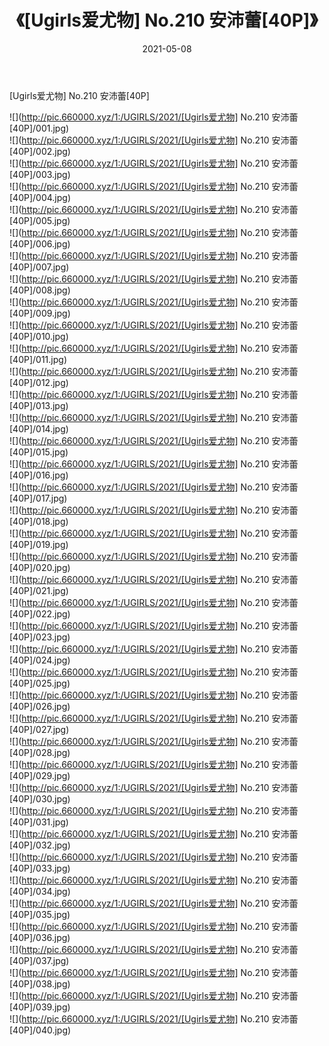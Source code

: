 ﻿---
layout: post
title:  《[Ugirls爱尤物] No.210 安沛蕾[40P]》
date:   2021-05-08
img: http://pic.660000.xyz/1:/UGIRLS/2021/[Ugirls爱尤物] No.210 安沛蕾[40P]/000.jpg
categories: [美女, 清纯, 唯美]
---

[Ugirls爱尤物] No.210 安沛蕾[40P]

  ![](http://pic.660000.xyz/1:/UGIRLS/2021/[Ugirls爱尤物] No.210 安沛蕾[40P]/001.jpg) <br> ![](http://pic.660000.xyz/1:/UGIRLS/2021/[Ugirls爱尤物] No.210 安沛蕾[40P]/002.jpg) <br> ![](http://pic.660000.xyz/1:/UGIRLS/2021/[Ugirls爱尤物] No.210 安沛蕾[40P]/003.jpg) <br> ![](http://pic.660000.xyz/1:/UGIRLS/2021/[Ugirls爱尤物] No.210 安沛蕾[40P]/004.jpg) <br> ![](http://pic.660000.xyz/1:/UGIRLS/2021/[Ugirls爱尤物] No.210 安沛蕾[40P]/005.jpg) <br> ![](http://pic.660000.xyz/1:/UGIRLS/2021/[Ugirls爱尤物] No.210 安沛蕾[40P]/006.jpg) <br> ![](http://pic.660000.xyz/1:/UGIRLS/2021/[Ugirls爱尤物] No.210 安沛蕾[40P]/007.jpg) <br> ![](http://pic.660000.xyz/1:/UGIRLS/2021/[Ugirls爱尤物] No.210 安沛蕾[40P]/008.jpg) <br> ![](http://pic.660000.xyz/1:/UGIRLS/2021/[Ugirls爱尤物] No.210 安沛蕾[40P]/009.jpg) <br> ![](http://pic.660000.xyz/1:/UGIRLS/2021/[Ugirls爱尤物] No.210 安沛蕾[40P]/010.jpg) <br> ![](http://pic.660000.xyz/1:/UGIRLS/2021/[Ugirls爱尤物] No.210 安沛蕾[40P]/011.jpg) <br> ![](http://pic.660000.xyz/1:/UGIRLS/2021/[Ugirls爱尤物] No.210 安沛蕾[40P]/012.jpg) <br> ![](http://pic.660000.xyz/1:/UGIRLS/2021/[Ugirls爱尤物] No.210 安沛蕾[40P]/013.jpg) <br> ![](http://pic.660000.xyz/1:/UGIRLS/2021/[Ugirls爱尤物] No.210 安沛蕾[40P]/014.jpg) <br> ![](http://pic.660000.xyz/1:/UGIRLS/2021/[Ugirls爱尤物] No.210 安沛蕾[40P]/015.jpg) <br> ![](http://pic.660000.xyz/1:/UGIRLS/2021/[Ugirls爱尤物] No.210 安沛蕾[40P]/016.jpg) <br> ![](http://pic.660000.xyz/1:/UGIRLS/2021/[Ugirls爱尤物] No.210 安沛蕾[40P]/017.jpg) <br> ![](http://pic.660000.xyz/1:/UGIRLS/2021/[Ugirls爱尤物] No.210 安沛蕾[40P]/018.jpg) <br> ![](http://pic.660000.xyz/1:/UGIRLS/2021/[Ugirls爱尤物] No.210 安沛蕾[40P]/019.jpg) <br> ![](http://pic.660000.xyz/1:/UGIRLS/2021/[Ugirls爱尤物] No.210 安沛蕾[40P]/020.jpg) <br> ![](http://pic.660000.xyz/1:/UGIRLS/2021/[Ugirls爱尤物] No.210 安沛蕾[40P]/021.jpg) <br> ![](http://pic.660000.xyz/1:/UGIRLS/2021/[Ugirls爱尤物] No.210 安沛蕾[40P]/022.jpg) <br> ![](http://pic.660000.xyz/1:/UGIRLS/2021/[Ugirls爱尤物] No.210 安沛蕾[40P]/023.jpg) <br> ![](http://pic.660000.xyz/1:/UGIRLS/2021/[Ugirls爱尤物] No.210 安沛蕾[40P]/024.jpg) <br> ![](http://pic.660000.xyz/1:/UGIRLS/2021/[Ugirls爱尤物] No.210 安沛蕾[40P]/025.jpg) <br> ![](http://pic.660000.xyz/1:/UGIRLS/2021/[Ugirls爱尤物] No.210 安沛蕾[40P]/026.jpg) <br> ![](http://pic.660000.xyz/1:/UGIRLS/2021/[Ugirls爱尤物] No.210 安沛蕾[40P]/027.jpg) <br> ![](http://pic.660000.xyz/1:/UGIRLS/2021/[Ugirls爱尤物] No.210 安沛蕾[40P]/028.jpg) <br> ![](http://pic.660000.xyz/1:/UGIRLS/2021/[Ugirls爱尤物] No.210 安沛蕾[40P]/029.jpg) <br> ![](http://pic.660000.xyz/1:/UGIRLS/2021/[Ugirls爱尤物] No.210 安沛蕾[40P]/030.jpg) <br> ![](http://pic.660000.xyz/1:/UGIRLS/2021/[Ugirls爱尤物] No.210 安沛蕾[40P]/031.jpg) <br> ![](http://pic.660000.xyz/1:/UGIRLS/2021/[Ugirls爱尤物] No.210 安沛蕾[40P]/032.jpg) <br> ![](http://pic.660000.xyz/1:/UGIRLS/2021/[Ugirls爱尤物] No.210 安沛蕾[40P]/033.jpg) <br> ![](http://pic.660000.xyz/1:/UGIRLS/2021/[Ugirls爱尤物] No.210 安沛蕾[40P]/034.jpg) <br> ![](http://pic.660000.xyz/1:/UGIRLS/2021/[Ugirls爱尤物] No.210 安沛蕾[40P]/035.jpg) <br> ![](http://pic.660000.xyz/1:/UGIRLS/2021/[Ugirls爱尤物] No.210 安沛蕾[40P]/036.jpg) <br> ![](http://pic.660000.xyz/1:/UGIRLS/2021/[Ugirls爱尤物] No.210 安沛蕾[40P]/037.jpg) <br> ![](http://pic.660000.xyz/1:/UGIRLS/2021/[Ugirls爱尤物] No.210 安沛蕾[40P]/038.jpg) <br> ![](http://pic.660000.xyz/1:/UGIRLS/2021/[Ugirls爱尤物] No.210 安沛蕾[40P]/039.jpg) <br> ![](http://pic.660000.xyz/1:/UGIRLS/2021/[Ugirls爱尤物] No.210 安沛蕾[40P]/040.jpg) <br>